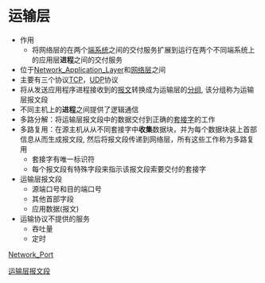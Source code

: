 # 运输层

- 作用
  - 将网络层的在两个[端系统](端系统.md)之间的交付服务扩展到运行在两个不同端系统上的应用层**进程**之间的交付服务
- 位于[Network_Application_Layer](network-application-layer.md)和[网络层](网络层.md)之间
- 主要有三个协议[TCP](network-tcp-protocol.md)，[UDP](udp.md)协议
- 将从发送应用程序进程接收到的[报文](报文.md)转换成为运输层的[分组](分组.md), 该分组称为运输层报文段
- 不同主机上的**进程**之间提供了逻辑通信
- 多路分解：将运输层报文段中的数据交付到正确的[套接字](套接字.md)的工作
- 多路复用：在源主机从从不同套接字中**收集**数据块，并为每个数据块装上首部信息从而生成报文段, 然后将报文段传递到网络层，所有这些工作称为多路复用
  - 套接字有唯一标识符
  - 每个报文段有特殊字段来指示该报文段索要交付的套接字
- 运输层报文段
  - 源端口号和目的端口号
  - 其他首部字段
  - 应用数据(报文)
- 运输协议不提供的服务
  - 吞吐量
  - 定时

[Network_Port](network-port.md)

[运输层报文段](运输层报文段.md)